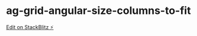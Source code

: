 # ag-grid-angular-size-columns-to-fit

[Edit on StackBlitz ⚡️](https://stackblitz.com/edit/ag-grid-angular-size-columns-to-fit)
